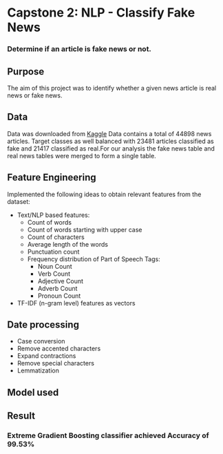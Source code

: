 # Capstone 2: NLP - Classify Fake News

### Determine if an article is fake news or not.

## Purpose
The aim of this project was to identify whether a given news article is real news or fake news.

## Data
Data was downloaded from [Kaggle](https://www.kaggle.com/clmentbisaillon/fake-and-real-news-dataset) 
Data contains a total of 44898 news articles. Target classes as well balanced with 23481 articles classified as fake and 21417 classified as real.For our analysis the fake news table and real news tables were merged to form a single table.

## Feature Engineering
Implemented the following ideas to obtain relevant features from the dataset:

- Text/NLP based features:
  - Count of words
  - Count of words starting with upper case 
  - Count of characters
  - Average length of the words
  - Punctuation count
  - Frequency distribution of Part of Speech Tags:
    - Noun Count
    - Verb Count
    - Adjective Count
    - Adverb Count
    - Pronoun Count
- TF-IDF (n-gram level) features as vectors


## Date processing

- Case conversion
- Remove accented characters
- Expand contractions
- Remove special characters
- Lemmatization

## Model used



## Result

### **Extreme Gradient Boosting** classifier achieved **Accuracy** of **99.53%**  
